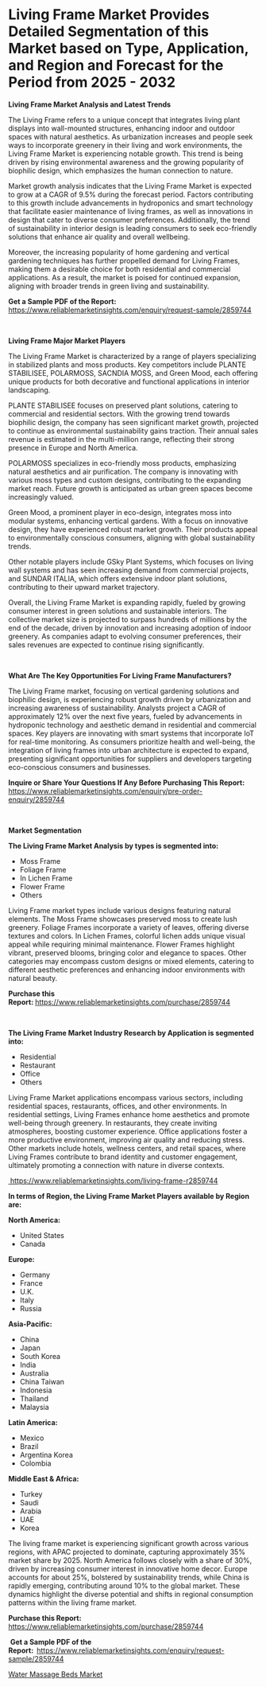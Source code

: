 <p><h1>Living Frame Market Provides Detailed Segmentation of this Market based on Type, Application, and Region and Forecast for the Period from 2025 - 2032</h1></p><p><strong>Living Frame Market Analysis and Latest Trends</strong></p>
<p><p>The Living Frame refers to a unique concept that integrates living plant displays into wall-mounted structures, enhancing indoor and outdoor spaces with natural aesthetics. As urbanization increases and people seek ways to incorporate greenery in their living and work environments, the Living Frame Market is experiencing notable growth. This trend is being driven by rising environmental awareness and the growing popularity of biophilic design, which emphasizes the human connection to nature.</p><p>Market growth analysis indicates that the Living Frame Market is expected to grow at a CAGR of 9.5% during the forecast period. Factors contributing to this growth include advancements in hydroponics and smart technology that facilitate easier maintenance of living frames, as well as innovations in design that cater to diverse consumer preferences. Additionally, the trend of sustainability in interior design is leading consumers to seek eco-friendly solutions that enhance air quality and overall wellbeing.</p><p>Moreover, the increasing popularity of home gardening and vertical gardening techniques has further propelled demand for Living Frames, making them a desirable choice for both residential and commercial applications. As a result, the market is poised for continued expansion, aligning with broader trends in green living and sustainability.</p></p>
<p><strong>Get a Sample PDF of the Report:&nbsp;</strong> <a href="https://www.reliablemarketinsights.com/enquiry/request-sample/2859744?utm_campaign=2102&utm_medium=2&utm_source=Github&utm_content=ia&utm_term=12032025&utm_id=living-frame">https://www.reliablemarketinsights.com/enquiry/request-sample/2859744</a></p>
<p>&nbsp;</p>
<p><strong>Living Frame Major Market Players</strong></p>
<p><p>The Living Frame Market is characterized by a range of players specializing in stabilized plants and moss products. Key competitors include PLANTE STABILISEE, POLARMOSS, SACNDIA MOSS, and Green Mood, each offering unique products for both decorative and functional applications in interior landscaping.</p><p>PLANTE STABILISEE focuses on preserved plant solutions, catering to commercial and residential sectors. With the growing trend towards biophilic design, the company has seen significant market growth, projected to continue as environmental sustainability gains traction. Their annual sales revenue is estimated in the multi-million range, reflecting their strong presence in Europe and North America.</p><p>POLARMOSS specializes in eco-friendly moss products, emphasizing natural aesthetics and air purification. The company is innovating with various moss types and custom designs, contributing to the expanding market reach. Future growth is anticipated as urban green spaces become increasingly valued.</p><p>Green Mood, a prominent player in eco-design, integrates moss into modular systems, enhancing vertical gardens. With a focus on innovative design, they have experienced robust market growth. Their products appeal to environmentally conscious consumers, aligning with global sustainability trends.</p><p>Other notable players include GSky Plant Systems, which focuses on living wall systems and has seen increasing demand from commercial projects, and SUNDAR ITALIA, which offers extensive indoor plant solutions, contributing to their upward market trajectory.</p><p>Overall, the Living Frame Market is expanding rapidly, fueled by growing consumer interest in green solutions and sustainable interiors. The collective market size is projected to surpass hundreds of millions by the end of the decade, driven by innovation and increasing adoption of indoor greenery. As companies adapt to evolving consumer preferences, their sales revenues are expected to continue rising significantly.</p></p>
<p>&nbsp;</p>
<p><strong>What Are The Key Opportunities For Living Frame Manufacturers?</strong></p>
<p><p>The Living Frame market, focusing on vertical gardening solutions and biophilic design, is experiencing robust growth driven by urbanization and increasing awareness of sustainability. Analysts project a CAGR of approximately 12% over the next five years, fueled by advancements in hydroponic technology and aesthetic demand in residential and commercial spaces. Key players are innovating with smart systems that incorporate IoT for real-time monitoring. As consumers prioritize health and well-being, the integration of living frames into urban architecture is expected to expand, presenting significant opportunities for suppliers and developers targeting eco-conscious consumers and businesses.</p></p>
<p><strong>Inquire or Share Your Questions If Any Before Purchasing This Report:</strong> <a href="https://www.reliablemarketinsights.com/enquiry/pre-order-enquiry/2859744?utm_campaign=2102&utm_medium=2&utm_source=Github&utm_content=ia&utm_term=12032025&utm_id=living-frame">https://www.reliablemarketinsights.com/enquiry/pre-order-enquiry/2859744</a></p>
<p>&nbsp;</p>
<p><strong>Market Segmentation</strong></p>
<p><strong>The Living Frame Market Analysis by types is segmented into:</strong></p>
<p><ul><li>Moss Frame</li><li>Foliage Frame</li><li>In Lichen Frame</li><li>Flower Frame</li><li>Others</li></ul></p>
<p><p>Living Frame market types include various designs featuring natural elements. The Moss Frame showcases preserved moss to create lush greenery. Foliage Frames incorporate a variety of leaves, offering diverse textures and colors. In Lichen Frames, colorful lichen adds unique visual appeal while requiring minimal maintenance. Flower Frames highlight vibrant, preserved blooms, bringing color and elegance to spaces. Other categories may encompass custom designs or mixed elements, catering to different aesthetic preferences and enhancing indoor environments with natural beauty.</p></p>
<p><strong>Purchase this Report:&nbsp;</strong><a href="https://www.reliablemarketinsights.com/purchase/2859744?utm_campaign=2102&utm_medium=2&utm_source=Github&utm_content=ia&utm_term=12032025&utm_id=living-frame">https://www.reliablemarketinsights.com/purchase/2859744</a></p>
<p>&nbsp;</p>
<p><strong>The Living Frame Market Industry Research by Application is segmented into:</strong></p>
<p><ul><li>Residential</li><li>Restaurant</li><li>Office</li><li>Others</li></ul></p>
<p><p>Living Frame Market applications encompass various sectors, including residential spaces, restaurants, offices, and other environments. In residential settings, Living Frames enhance home aesthetics and promote well-being through greenery. In restaurants, they create inviting atmospheres, boosting customer experience. Office applications foster a more productive environment, improving air quality and reducing stress. Other markets include hotels, wellness centers, and retail spaces, where Living Frames contribute to brand identity and customer engagement, ultimately promoting a connection with nature in diverse contexts.</p></p>
<p><a href="https://www.reliablemarketinsights.com/living-frame-r2859744?utm_campaign=2102&utm_medium=2&utm_source=Github&utm_content=ia&utm_term=12032025&utm_id=living-frame">&nbsp;https://www.reliablemarketinsights.com/living-frame-r2859744</a></p>
<p><strong>In terms of Region, the Living Frame Market Players available by Region are:</strong></p>
<p>
    <p> <strong> North America: </strong>
        <ul>
            <li>United States</li>
            <li>Canada</li>
        </ul>
        </p> 
    <p> <strong> Europe: </strong>
        <ul>
            <li>Germany</li>
            <li>France</li>
            <li>U.K.</li>
            <li>Italy</li>
            <li>Russia</li>
        </ul>
        </p> 
    <p> <strong> Asia-Pacific: </strong>
        <ul>
            <li>China</li>
            <li>Japan</li>
            <li>South Korea</li>
            <li>India</li>
            <li>Australia</li>
            <li>China Taiwan</li>
            <li>Indonesia</li>
            <li>Thailand</li>
            <li>Malaysia</li>
        </ul>
        </p> 
    <p> <strong> Latin America: </strong>
        <ul>
            <li>Mexico</li>
            <li>Brazil</li>
            <li>Argentina Korea</li>
            <li>Colombia</li>
        </ul>
        </p> 
    <p> <strong> Middle East & Africa: </strong>
        <ul>
            <li>Turkey</li>
            <li>Saudi</li>
            <li>Arabia</li>
            <li>UAE</li>
            <li>Korea</li>
        </ul>
    </p>
    </p>
<p><p>The living frame market is experiencing significant growth across various regions, with APAC projected to dominate, capturing approximately 35% market share by 2025. North America follows closely with a share of 30%, driven by increasing consumer interest in innovative home decor. Europe accounts for about 25%, bolstered by sustainability trends, while China is rapidly emerging, contributing around 10% to the global market. These dynamics highlight the diverse potential and shifts in regional consumption patterns within the living frame market.</p></p>
<p><strong>Purchase this Report: </strong><a href="https://www.reliablemarketinsights.com/purchase/2859744?utm_campaign=2102&utm_medium=2&utm_source=Github&utm_content=ia&utm_term=12032025&utm_id=living-frame">https://www.reliablemarketinsights.com/purchase/2859744</a></p>
<p>&nbsp;<strong>Get a Sample PDF of the Report:&nbsp;&nbsp;</strong><a href="https://www.reliablemarketinsights.com/enquiry/request-sample/2859744?utm_campaign=2102&utm_medium=2&utm_source=Github&utm_content=ia&utm_term=12032025&utm_id=living-frame">https://www.reliablemarketinsights.com/enquiry/request-sample/2859744</a></p>
<p><strong></strong></p>
<p><p><a href="https://github.com/mahnoor2003/Market-Research-Report-List-7/blob/main/water-massage-beds-market.md?utm_campaign=2102&utm_medium=2&utm_source=Github&utm_content=ia&utm_term=12032025&utm_id=living-frame">Water Massage Beds Market</a></p></p>
